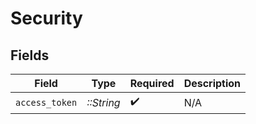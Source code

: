 # Security


## Fields

| Field              | Type               | Required           | Description        |
| ------------------ | ------------------ | ------------------ | ------------------ |
| `access_token`     | *::String*         | :heavy_check_mark: | N/A                |